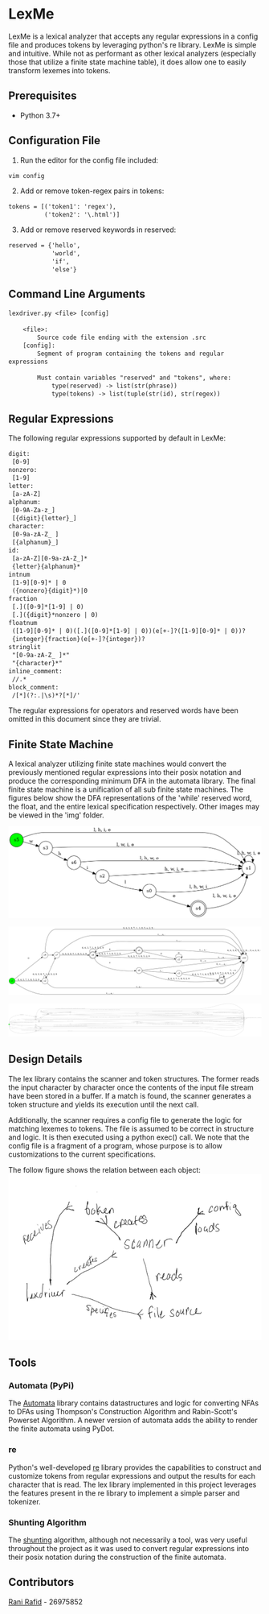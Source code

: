 # LexMe

LexMe is a lexical analyzer that accepts any regular expressions in a config file and produces tokens by leveraging python's
re library. LexMe is simple and intuitive. While not as performant as other lexical analyzers (especially those that utilize a finite state machine table),
it does allow one to easily transform lexemes into tokens.

## Prerequisites

- Python 3.7+

## Configuration File

1. Run the editor for the config file included:
```shell
vim config
```

2. Add or remove token-regex pairs in tokens:
```shell
tokens = [('token1': 'regex'),
          ('token2': '\.html')]
```

3. Add or remove reserved keywords in reserved:
```shell
reserved = {'hello',
            'world', 
            'if', 
            'else'}
```
## Command Line Arguments

```shell
lexdriver.py <file> [config]

    <file>:
        Source code file ending with the extension .src
    [config]:
        Segment of program containing the tokens and regular expressions
        
        Must contain variables "reserved" and "tokens", where:
            type(reserved) -> list(str(phrase))
            type(tokens) -> list(tuple(str(id), str(regex))
```

## Regular Expressions

The following regular expressions supported by default in LexMe:
```regexp
digit:
 [0-9]
nonzero:
 [1-9]
letter:
 [a-zA-Z]
alphanum:
 [0-9A-Za-z_]
 [{digit}{letter}_]
character:
 [0-9a-zA-Z_ ]
 [{alphanum}_]
id: 
 [a-zA-Z][0-9a-zA-Z_]*
 {letter}{alphanum}* 
intnum
 [1-9][0-9]* | 0
 ({nonzero}{digit}*)|0 
fraction 
 [.]([0-9]*[1-9] | 0) 
 [.]({digit}*nonzero | 0)
floatnum
 ([1-9][0-9]* | 0)([.]([0-9]*[1-9] | 0))(e[+-]?([1-9][0-9]* | 0))?
 {integer}{fraction}(e[+-]?{integer})?
stringlit
 "[0-9a-zA-Z_ ]*"
 "{character}*"
inline_comment:
 //.*
block_comment:
 /[*](?:.|\s)*?[*]/' 

```
The regular expressions for operators and reserved words have been omitted in this document since they are trivial.

## Finite State Machine

A lexical analyzer utilizing finite state machines would convert the previously mentioned regular expressions into their posix
notation and produce the corresponding minimum DFA in the automata library. The final finite state machine is a unification of all
sub finite state machines. The figures below show the DFA representations of the 'while' reserved word, the float, and the
entire lexical specification respectively. Other images may be viewed in the 'img' folder.

![](img/while.png "Minimum DFA representation of a reserved word 'while'" )


![](img/float.png "Minimum DFA representation of a float")


![](img/total.png "Minimum DFA representation of every token in the lexical specification")
## Design Details

The lex library contains the scanner and token structures. The former reads the input character by character once the contents
of the input file stream have been stored in a buffer. If a match is found, the scanner generates a token structure and yields
its execution until the next call.

Additionally, the scanner requires a config file to generate the logic for matching lexemes to tokens.
The file is assumed to be correct in structure and logic. It is then executed using a python exec() call. We note that the config
file is a fragment of a program, whose purpose is to allow customizations to the current specifications.

The follow figure shows the relation between each object:
![](img/design.png)

## Tools

### Automata (PyPi)

The [Automata](https://github.com/caleb531/automata) library contains datastructures and logic for converting NFAs to DFAs using Thompson's Construction Algorithm and
Rabin-Scott's Powerset Algorithm. A newer version of automata adds the ability to render the finite automata using PyDot.

### re

Python's well-developed [re](https://docs.python.org/3/library/re.html) library provides the capabilities to construct and customize tokens from regular expressions
and output the results for each character that is read. The lex library implemented in this project leverages the features present
in the re library to implement a simple parser and tokenizer.

### Shunting Algorithm

The [shunting](https://en.wikipedia.org/wiki/Shunting-yard_algorithm) algorithm, although not necessarily a tool, was very useful throughout the project as it was used to convert
regular expressions into their posix notation during the construction of the finite automata.


## Contributors

[Rani Rafid](github.com/ra-ni) - 26975852
